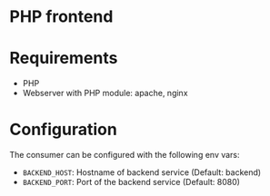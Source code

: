 # PHP frontend

# Requirements

* PHP
* Webserver with PHP module: apache, nginx

# Configuration

The consumer can be configured with the following env vars:

* `BACKEND_HOST`: Hostname of backend service (Default: backend)
* `BACKEND_PORT`: Port of the backend service (Default: 8080)
